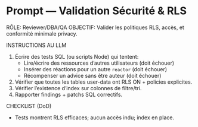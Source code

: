 # Prompt — Validation Sécurité & RLS

RÔLE: Reviewer/DBA/QA
OBJECTIF: Valider les politiques RLS, accès, et conformité minimale privacy.

INSTRUCTIONS AU LLM
1) Écrire des tests SQL (ou scripts Node) qui tentent:
   - Lire/écrire des ressources d’autres utilisateurs (doit échouer)
   - Insérer des réactions pour un autre `reactor` (doit échouer)
   - Récompenser un advice sans être auteur (doit échouer)
2) Vérifier que toutes les tables user-data ont RLS ON + policies explicites.
3) Vérifier l’existence d’index sur colonnes de filtre/tri.
4) Rapporter findings + patchs SQL correctifs.

CHECKLIST (DoD)
- Tests montrent RLS efficaces; aucun accès indu; index en place.

